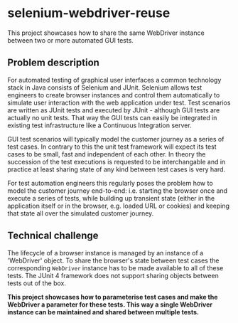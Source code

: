 # selenium-webdriver-reuse
This project showcases how to share the same WebDriver instance between two or more automated GUI tests.

## Problem description
For automated testing of graphical user interfaces a common technology stack in Java consists of Selenium and JUnit. Selenium allows test engineers to create browser instances and control them automatically to simulate user interaction with the web application under test. Test scenarios are written as JUnit tests and executed by JUnit - although GUI tests are actually no unit tests. That way the GUI tests can easily be integrated in existing test infrastructure like a Continuous Integration server.

GUI test scenarios will typically model the customer journey as a series of test cases. In contrary to this the unit test framework will expect its test cases to be small, fast and independent of each other. In theory the succession of the test executions is requested to be interchangable and in practice at least sharing state of any kind between test cases is very hard.

For test automation engineers this regularly poses the problem how to model the customer journey end-to-end: i.e. starting the browser once and execute a series of tests, while building up transient state (either in the application itself or in the browser, e.g. loaded URL or cookies) and keeping that state all over the simulated customer journey.

## Technical challenge
The lifecycle of a browser instance is managed by an instance of a 'WebDriver' object. To share the browser's state between test cases the corresponding `WebDriver` instance has to be made available to all of these tests. The JUnit 4 framework does not support sharing objects between tests out of the box.

**This project showcases how to parameterise test cases and make the WebDriver a parameter for these tests. This way a single WebDriver instance can be maintained and shared between multiple tests.**
